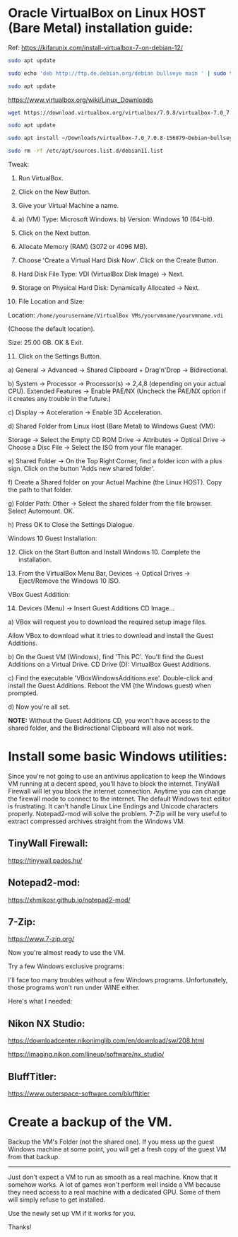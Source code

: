 # Oracle VirtualBox on Linux HOST (Bare Metal) installation guide:

Ref: https://kifarunix.com/install-virtualbox-7-on-debian-12/

```bash
sudo apt update
```

```bash
sudo echo 'deb http://ftp.de.debian.org/debian bullseye main ' | sudo tee /etc/apt/sources.list.d/debian11.list
```

```bash
sudo apt update
```

https://www.virtualbox.org/wiki/Linux_Downloads

```bash
wget https://download.virtualbox.org/virtualbox/7.0.8/virtualbox-7.0_7.0.8-156879~Debian~bullseye_amd64.deb -P ~/Downloads/
```

```bash
sudo apt update
```

```bash
sudo apt install ~/Downloads/virtualbox-7.0_7.0.8-156879~Debian~bullseye_amd64.deb
```

```bash
sudo rm -rf /etc/apt/sources.list.d/debian11.list
```

Tweak:

1. Run VirtualBox.

2. Click on the New Button.

3. Give your Virtual Machine a name.

4. a) (VM) Type: Microsoft Windows. b) Version: Windows 10 (64-bit).

5. Click on the Next button.

6. Allocate Memory (RAM) (3072 or 4096 MB).

7. Choose 'Create a Virtual Hard Disk Now'. Click on the Create Button.

8. Hard Disk File Type: VDI (VirtualBox Disk Image) -> Next.

9. Storage on Physical Hard Disk: Dynamically Allocated -> Next.

10. File Location and Size:

Location: `/home/yourusername/VirtualBox VMs/yourvmname/yourvmname.vdi`

(Choose the default location).

Size: 25.00 GB. OK & Exit.

11. Click on the Settings Button.

a) General -> Advanced -> Shared Clipboard + Drag'n'Drop -> Bidirectional.

b) System -> Processor -> Processor(s) -> 2,4,8 (depending on your actual CPU). Extended Features -> Enable PAE/NX (Uncheck the PAE/NX option if it creates any trouble in the future.)

c) Display -> Acceleration -> Enable 3D Acceleration.

d) Shared Folder from Linux Host (Bare Metal) to Windows Guest (VM):

Storage -> Select the Empty CD ROM Drive -> Attributes -> Optical Drive -> Choose a Disc File -> Select the ISO from your file manager.

e) Shared Folder -> On the Top Right Corner, find a folder icon with a plus sign. Click on the button 'Adds new shared folder'.

f) Create a Shared folder on your Actual Machine (the Linux HOST). Copy the path to that folder.

g) Folder Path: Other -> Select the shared folder from the file browser.  Select Automount. OK.

h) Press OK to Close the Settings Dialogue.

Windows 10 Guest Installation:

12. Click on the Start Button and Install Windows 10. Complete the installation.

13. From the VirtualBox Menu Bar, Devices -> Optical Drives -> Eject/Remove the Windows 10 ISO.

VBox Guest Addition:

14. Devices (Menu) -> Insert Guest Additions CD Image...

a) VBox will request you to download the required setup image files.

Allow VBox to download what it tries to download and install
the Guest Additions.

b) On the Guest VM (Windows), find 'This PC'. You'll find the Guest Additions on a Virtual Drive. CD Drive (D): VirtualBox Guest Additions.

c) Find the executable 'VBoxWindowsAdditions.exe'. Double-click and install the Guest Additions. Reboot the VM (the Windows guest) when prompted.

d) Now you're all set.

**NOTE:** Without the Guest Additions CD, you won't have access to the shared folder, and the Bidirectional Clipboard will also not work.

# Install some basic Windows utilities:

Since you're not going to use an antivirus application to keep the Windows VM running at a decent speed, you'll have to block the internet. TinyWall Firewall will let you block the internet connection. Anytime you can change the firewall mode to connect to the internet. The default Windows text editor is frustrating. It can't handle Linux Line Endings and Unicode characters properly. Notepad2-mod will solve the problem. 7-Zip will be very useful to extract compressed archives straight from the Windows VM.

## TinyWall Firewall:

https://tinywall.pados.hu/

## Notepad2-mod:

https://xhmikosr.github.io/notepad2-mod/

## 7-Zip:

https://www.7-zip.org/

Now you're almost ready to use the VM.

Try a few Windows exclusive programs:

I'll face too many troubles without a few Windows programs. Unfortunately, those programs won't run under WINE either.

Here's what I needed:

## Nikon NX Studio:

https://downloadcenter.nikonimglib.com/en/download/sw/208.html

https://imaging.nikon.com/lineup/software/nx_studio/

## BluffTitler:

https://www.outerspace-software.com/blufftitler

# Create a backup of the VM.

Backup the VM's Folder (not the shared one).
If you mess up the guest Windows machine at some point,
you will get a fresh copy of the guest VM from that backup.

---

Just don't expect a VM to run as smooth as a real machine. Know that it somehow works. A lot of games won't perform well inside a VM because they need access to a real machine with a dedicated GPU. Some of them will simply refuse to get installed.

Use the newly set up VM if it works for you.

Thanks!
